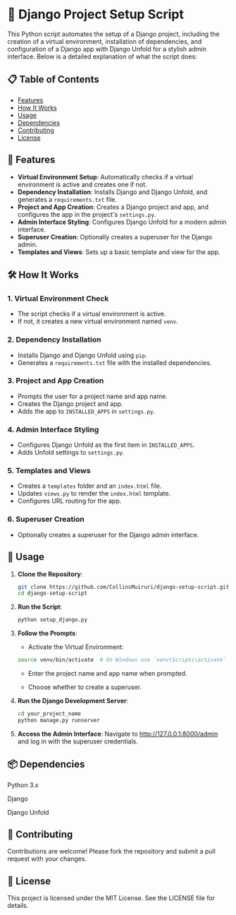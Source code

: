# 🚀 Django Project Setup Script

This Python script automates the setup of a Django project, including the creation of a virtual environment, installation of dependencies, and configuration of a Django app with Django Unfold for a stylish admin interface. Below is a detailed explanation of what the script does:

## 📋 Table of Contents
- [Features](#-features)
- [How It Works](#-how-it-works)
- [Usage](#-usage)
- [Dependencies](#-dependencies)
- [Contributing](#-contributing)
- [License](#-license)

## 🌟 Features

- **Virtual Environment Setup**: Automatically checks if a virtual environment is active and creates one if not.
- **Dependency Installation**: Installs Django and Django Unfold, and generates a `requirements.txt` file.
- **Project and App Creation**: Creates a Django project and app, and configures the app in the project's `settings.py`.
- **Admin Interface Styling**: Configures Django Unfold for a modern admin interface.
- **Superuser Creation**: Optionally creates a superuser for the Django admin.
- **Templates and Views**: Sets up a basic template and view for the app.

## 🛠 How It Works

### 1. **Virtual Environment Check**
   - The script checks if a virtual environment is active.
   - If not, it creates a new virtual environment named `venv`.

### 2. **Dependency Installation**
   - Installs Django and Django Unfold using `pip`.
   - Generates a `requirements.txt` file with the installed dependencies.

### 3. **Project and App Creation**
   - Prompts the user for a project name and app name.
   - Creates the Django project and app.
   - Adds the app to `INSTALLED_APPS` in `settings.py`.

### 4. **Admin Interface Styling**
   - Configures Django Unfold as the first item in `INSTALLED_APPS`.
   - Adds Unfold settings to `settings.py`.

### 5. **Templates and Views**
   - Creates a `templates` folder and an `index.html` file.
   - Updates `views.py` to render the `index.html` template.
   - Configures URL routing for the app.

### 6. **Superuser Creation**
   - Optionally creates a superuser for the Django admin interface.

## 🚀 Usage

1. **Clone the Repository**:
   ```bash
   git clone https://github.com/CollinsMuiruri/django-setup-script.git
   cd django-setup-script
   ```

2. **Run the Script**:
    ```bash
    python setup_django.py
    ```

3. **Follow the Prompts**:
    - Activate the Virtual Environment:

    ```bash
    source venv/bin/activate  # On Windows use `venv\Scripts\activate`
    ```
    
    - Enter the project name and app name when prompted.

    - Choose whether to create a superuser.

4. **Run the Django Development Server**:
    ```bash
    cd your_project_name
    python manage.py runserver
    ```

5.  **Access the Admin Interface**:
Navigate to http://127.0.0.1:8000/admin and log in with the superuser credentials.

## 📦 Dependencies
Python 3.x

Django

Django Unfold

## 🤝 Contributing
Contributions are welcome! Please fork the repository and submit a pull request with your changes.

## 📜 License
This project is licensed under the MIT License. See the LICENSE file for details.